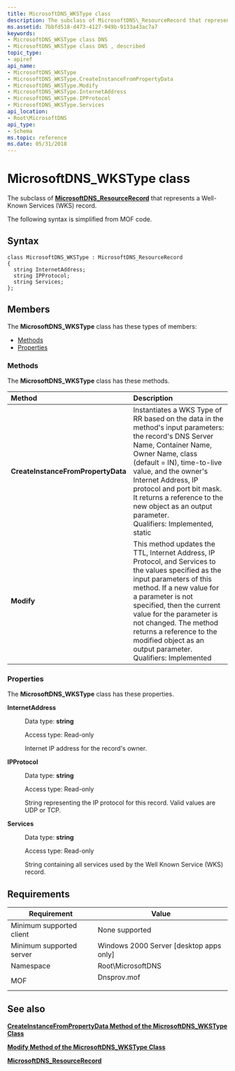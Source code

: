 ```yaml
---
title: MicrosoftDNS_WKSType class
description: The subclass of MicrosoftDNS\_ResourceRecord that represents a Well-Known Services (WKS) record.
ms.assetid: 7bbfd518-d473-4127-949b-9133a43ac7a7
keywords:
- MicrosoftDNS_WKSType class DNS
- MicrosoftDNS_WKSType class DNS , described
topic_type:
- apiref
api_name:
- MicrosoftDNS_WKSType
- MicrosoftDNS_WKSType.CreateInstanceFromPropertyData
- MicrosoftDNS_WKSType.Modify
- MicrosoftDNS_WKSType.InternetAddress
- MicrosoftDNS_WKSType.IPProtocol
- MicrosoftDNS_WKSType.Services
api_location:
- Root\MicrosoftDNS
api_type:
- Schema
ms.topic: reference
ms.date: 05/31/2018
---
```


# MicrosoftDNS\_WKSType class

The subclass of [**MicrosoftDNS\_ResourceRecord**](microsoftdns-resourcerecord.md) that represents a Well-Known Services (WKS) record.

The following syntax is simplified from MOF code.

## Syntax

``` syntax
class MicrosoftDNS_WKSType : MicrosoftDNS_ResourceRecord
{
  string InternetAddress;
  string IPProtocol;
  string Services;
};
```

## Members

The **MicrosoftDNS\_WKSType** class has these types of members:

-   [Methods](#methods)
-   [Properties](#properties)

### Methods

The **MicrosoftDNS\_WKSType** class has these methods.



| Method                             | Description                                                                                                                                                                                                                                                                                                                                                                     |
|:-----------------------------------|:--------------------------------------------------------------------------------------------------------------------------------------------------------------------------------------------------------------------------------------------------------------------------------------------------------------------------------------------------------------------------------|
| **CreateInstanceFromPropertyData** | Instantiates a WKS Type of RR based on the data in the method's input parameters: the record's DNS Server Name, Container Name, Owner Name, class (default = IN), time-to-live value, and the owner's Internet Address, IP protocol and port bit mask. It returns a reference to the new object as an output parameter. <br/> Qualifiers: Implemented, static<br/>  |
| **Modify**                         | This method updates the TTL, Internet Address, IP Protocol, and Services to the values specified as the input parameters of this method. If a new value for a parameter is not specified, then the current value for the parameter is not changed. The method returns a reference to the modified object as an output parameter. <br/> Qualifiers: Implemented<br/> |



 

### Properties

The **MicrosoftDNS\_WKSType** class has these properties.

<dl> <dt>

**InternetAddress**
</dt> <dd> <dl> <dt>

Data type: **string**
</dt> <dt>

Access type: Read-only
</dt> </dl>

Internet IP address for the record's owner.

</dd> <dt>

**IPProtocol**
</dt> <dd> <dl> <dt>

Data type: **string**
</dt> <dt>

Access type: Read-only
</dt> </dl>

String representing the IP protocol for this record. Valid values are UDP or TCP.

</dd> <dt>

**Services**
</dt> <dd> <dl> <dt>

Data type: **string**
</dt> <dt>

Access type: Read-only
</dt> </dl>

String containing all services used by the Well Known Service (WKS) record.

</dd> </dl>

## Requirements



| Requirement | Value |
|-------------------------------------|----------------------------------------------------------------------------------------|
| Minimum supported client<br/> | None supported<br/>                                                              |
| Minimum supported server<br/> | Windows 2000 Server \[desktop apps only\]<br/>                                   |
| Namespace<br/>                | Root\\MicrosoftDNS<br/>                                                          |
| MOF<br/>                      | <dl> <dt>Dnsprov.mof</dt> </dl> |



## See also

<dl> <dt>

[**CreateInstanceFromPropertyData Method of the MicrosoftDNS\_WKSType Class**](microsoftdns-wkstype-createinstancefrompropertydata.md)
</dt> <dt>

[**Modify Method of the MicrosoftDNS\_WKSType Class**](microsoftdns-wkstype-modify.md)
</dt> <dt>

[**MicrosoftDNS\_ResourceRecord**](microsoftdns-resourcerecord.md)
</dt> </dl>

 

 





